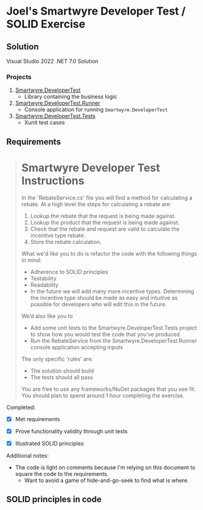 # Joel's Smartwyre Developer Test / SOLID Exercise

## Solution

Visual Studio 2022 .NET 7.0 Solution

### Projects

1. [Smartwyre.DeveloperTest](developer-interview-test/Smartwyre.DeveloperTest)
    * Library containing the business logic
1. [Smartwyre.DeveloperTest.Runner](developer-interview-test/Smartwyre.DeveloperTest.Runner)
    * Console application for running `Smartwyre.DeveloperTest`
1. [Smartwyre.DeveloperTest.Tests](developer-interview-test/Smartwyre.DeveloperTest.Tests)
    * Xunit test cases

## Requirements

> # Smartwyre Developer Test Instructions
> 
> In the 'RebateService.cs' file you will find a method for calculating a rebate. At a high level the steps for calculating a rebate are:
> 
>  1. Lookup the rebate that the request is being made against.
>  2. Lookup the product that the request is being made against.
>  2. Check that the rebate and request are valid to calculate the incentive type rebate.
>  3. Store the rebate calculation.
> 
> What we'd like you to do is refactor the code with the following things in mind:
> 
>  - Adherence to SOLID principles
>  - Testability
>  - Readability
>  - In the future we will add many more incentive types. Determining the incentive type should be made as easy and intuitive as possible for developers who will edit this in the future.
> 
> We’d also like you to 
>  - Add some unit tests to the Smartwyre.DeveloperTest.Tests project to show how you would test the code that you’ve produced 
>  - Run the RebateService from the Smartwyre.DeveloperTest.Runner console application accepting inputs
> 
> The only specific 'rules' are:
> 
> - The solution should build
> - The tests should all pass
> 
> You are free to use any frameworks/NuGet packages that you see fit. You should plan to spend around 1 hour completing the exercise.


Completed:

- [x] Met requirements
- [x] Prove functionality validity through unit tests
- [x] Illustrated SOLID principles


Additional notes:
   * The code is light on comments because I'm relying on this document to square the code to the requirements.
      * Want to avoid a game of hide-and-go-seek to find what is where.


## SOLID principles in code
